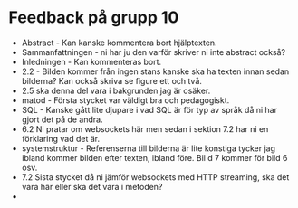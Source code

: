 # Feedback på grupp 10

- Abstract - Kan kanske kommentera bort hjälptexten.
- Sammanfattningen - ni har ju den varför skriver ni inte abstract också?
- Inledningen - Kan kommenteras bort.
- 2.2 - Bilden kommer från ingen stans kanske ska ha texten innan sedan bilderna? Kan också skriva se figure ett och två.
- 2.5 ska denna del vara i bakgrunden jag är osäker.
- matod - Första stycket var väldigt bra och pedagogiskt.
- SQL - Kanske gått lite djupare i vad SQL är för typ av språk då ni har gjort det på de andra.
- 6.2 Ni pratar om websockets här men sedan i sektion 7.2 har ni en förklaring vad det är.
- systemstruktur - Referenserna till bilderna är lite konstiga tycker jag ibland kommer bilden efter texten, ibland före. Bil
d 7 kommer för bild 6 osv.
- 7.2 Sista stycket då ni jämför websockets med HTTP streaming, ska det vara här eller ska det vara i metoden?
-  
